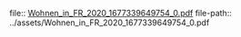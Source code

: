 file:: [Wohnen_in_FR_2020_1677339649754_0.pdf](../assets/Wohnen_in_FR_2020_1677339649754_0.pdf)
file-path:: ../assets/Wohnen_in_FR_2020_1677339649754_0.pdf
